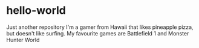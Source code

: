 # hello-world
Just another repository
I'm a gamer from Hawaii that likes pineapple pizza, but doesn't like surfing. My favourite games are Battlefield 1 and Monster Hunter World
